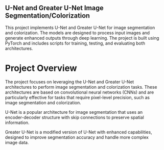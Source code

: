 ## U-Net and Greater U-Net Image Segmentation/Colorization
This project implements U-Net and Greater U-Net for image segmentation and colorization. The models are designed to process input images and generate enhanced outputs through deep learning. The project is built using PyTorch and includes scripts for training, testing, and evaluating both architectures.



# Project Overview
The project focuses on leveraging the U-Net and Greater U-Net architectures to perform image segmentation and colorization tasks. These architectures are based on convolutional neural networks (CNNs) and are particularly effective for tasks that require pixel-level precision, such as image segmentation and colorization.

U-Net is a popular architecture for image segmentation that uses an encoder-decoder structure with skip connections to preserve spatial information.

Greater U-Net is a modified version of U-Net with enhanced capabilities, designed to improve segmentation accuracy and handle more complex image data.



